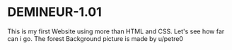 # DEMINEUR-1.01
This is my first Website using more than HTML and CSS. Let's see how far can i go.
The forest Background picture is made by u/petre0
